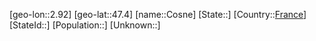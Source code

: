 ﻿---
location: [47.4,2.92]
type: City
tags:
- geo/City


SpocWebEntityId: 29660
isDeleted: false
confidential: public

---
[geo-lon::2.92]
[geo-lat::47.4]
[name::Cosne]
[State::]
[Country::[France](geo/Continent/Europe/France.md)]
[StateId::]
[Population::]
[Unknown::]

